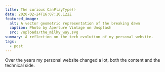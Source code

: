 ```yaml
---
title: The curious CanPlayType()
date: 2020-02-24T16:07:10.122Z
featured_image:
  alt: A vector geometric representation of the breaking dawn
  caption: Photo by Aperture Vintage on Unsplash
  src: /uploads/the_milky_way.svg
summary: A reflection on the tech evolution of my personal website.
tags:
  - post
---
```


Over the years my personal website changed a lot, both the content and the technical side.

